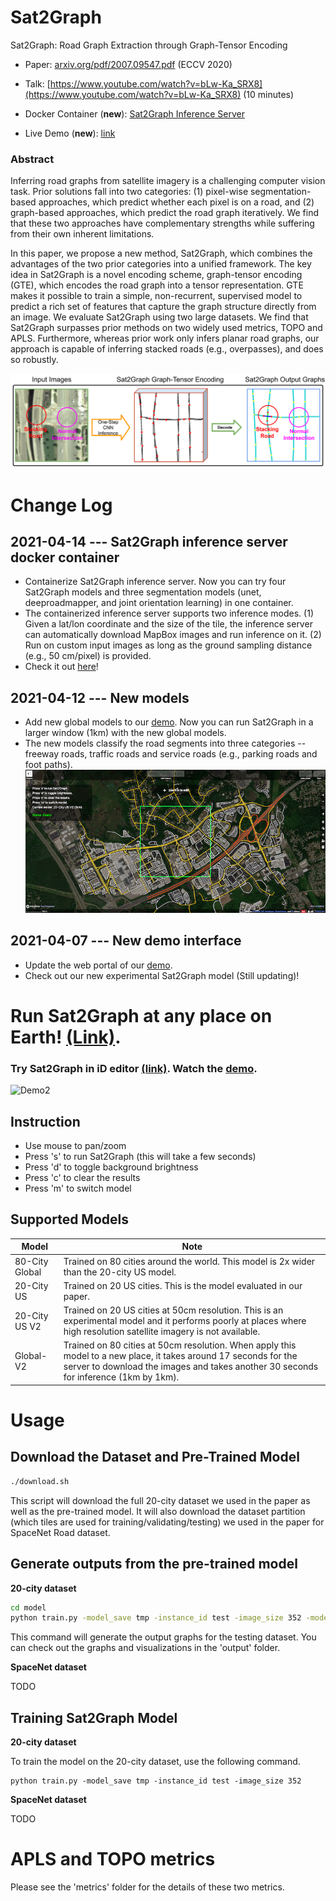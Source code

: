 # Sat2Graph 
Sat2Graph: Road Graph Extraction through Graph-Tensor Encoding

* Paper: [arxiv.org/pdf/2007.09547.pdf](https://arxiv.org/pdf/2007.09547.pdf) (ECCV 2020)

* Talk: [https://www.youtube.com/watch?v=bLw-Ka_SRX8](https://www.youtube.com/watch?v=bLw-Ka_SRX8) (10 minutes)

* Docker Container (**new**): [Sat2Graph Inference Server](docker/)

* Live Demo (**new**): [link](http://128.30.198.28:8080/#background=Mapbox&disable_features=points,traffic_roads,service_roads,paths,buildings,building_parts,indoor,landuse,boundaries,water,rail,pistes,aerialways,power,past_future,others&map=2.08/35.13/-33.31)
### Abstract

Inferring road graphs from satellite imagery is a challenging computer vision task. Prior solutions fall into two categories: (1) pixel-wise segmentation-based approaches, which predict whether each pixel is on a road, and (2) graph-based approaches, which predict the road graph iteratively. We find that these two approaches have complementary strengths while suffering from their own inherent limitations. 
 
In this paper, we propose a new method, Sat2Graph, which combines the advantages of the two prior categories into a unified framework. The key idea in Sat2Graph is a novel encoding scheme, graph-tensor encoding (GTE), which encodes the road graph into a tensor representation. GTE makes it possible to train a simple, non-recurrent, supervised model to predict a rich set of features that capture the graph structure directly from an image. We evaluate Sat2Graph using two large datasets. We find that Sat2Graph surpasses prior methods on two widely used metrics, TOPO and APLS. Furthermore, whereas prior work only infers planar road graphs, our approach is capable of inferring stacked roads (e.g., overpasses), and does so robustly.

![Overview](figures/Sat2Graph2.png)
# Change Log

<!-- ## 2021-05-05 --- Bug in APLS implementation
* There was an implementation bug in the APLS metric which makes the 'recall' part of the score very low. After this fix, the overall APLS score should be 10-20 points higher than before.
* When there is no connected shortest path on the ground truth graph between two control points, the old APLS implementation considers it as a missing shortest path on the **proposed** graph. This gives very low APLS score when the ground truth graph has several connected components.      -->
## 2021-04-14 --- Sat2Graph inference server docker container
* Containerize Sat2Graph inference server. Now you can try four Sat2Graph models and three segmentation models (unet, deeproadmapper, and joint orientation learning) in one container. 
* The containerized inference server supports two inference modes. (1) Given a lat/lon coordinate and the size of the tile, the inference server can automatically download MapBox images and run inference on it. (2) Run on custom input images as long as the ground sampling distance (e.g., 50 cm/pixel) is provided. 
* Check it out [here](docker/)!
## 2021-04-12 --- New models
* Add new global models to our [demo](http://128.30.198.28:8080/#background=Mapbox&disable_features=points,traffic_roads,service_roads,paths,buildings,building_parts,indoor,landuse,boundaries,water,rail,pistes,aerialways,power,past_future,others&map=2.00/13.4/2.6). Now you can run Sat2Graph in a larger window (1km) with the new global models.
* The new models classify the road segments into three categories -- freeway roads, traffic roads and service roads (e.g., parking roads and foot paths). 
![update20210412](figures/update20210412.png)

## 2021-04-07 --- New demo interface
* Update the web portal of our [demo](http://128.30.198.28:8080/#background=Mapbox&disable_features=points,traffic_roads,service_roads,paths,buildings,building_parts,indoor,landuse,boundaries,water,rail,pistes,aerialways,power,past_future,others&map=2.00/13.4/2.6).
* Check out our new experimental Sat2Graph model (Still updating)!
<!-- ![Demo3](figures/demo3.gif | width=256) -->


# Run Sat2Graph at any place on Earth! [(Link)](http://128.30.198.28:8080/#background=Mapbox&disable_features=points,traffic_roads,service_roads,paths,buildings,building_parts,indoor,landuse,boundaries,water,rail,pistes,aerialways,power,past_future,others&map=2.08/35.13/-33.31).


### **Try Sat2Graph in iD editor [(link)](http://128.30.198.28:8080/#background=Mapbox&disable_features=points,traffic_roads,service_roads,paths,buildings,building_parts,indoor,landuse,boundaries,water,rail,pistes,aerialways,power,past_future,others&map=2.08/35.13/-33.31).** **Watch the [demo](https://youtu.be/uqcGPVOBpGg).**

![Demo2](figures/demo2.gif)

## Instruction
* Use mouse to pan/zoom
* Press 's' to run Sat2Graph (this will take a few seconds)
* Press 'd' to toggle background brightness
* Press 'c' to clear the results
* Press 'm' to switch model

## Supported Models
Model | Note 
--------------------- | -------------
80-City Global  | Trained on 80 cities around the world. This model is 2x wider than the 20-city US model. 
20-City US  | Trained on 20 US cities. This is the model evaluated in our paper. 
20-City US V2 | Trained on 20 US cities at 50cm resolution. This is an experimental model and it performs poorly at places where high resolution satellite imagery is not available. 
Global-V2 | Trained on 80 cities at 50cm resolution. When apply this model to a new place, it takes around 17 seconds for the server to download the images and takes another 30 seconds for inference (1km by 1km). 


# Usage
## Download the Dataset and Pre-Trained Model

```bash
./download.sh
```
This script will download the full 20-city dataset we used in the paper as well as the pre-trained model. It will also download the dataset partition (which tiles are used for training/validating/testing) we used in the paper for SpaceNet Road dataset. 

## Generate outputs from the pre-trained model
**20-city dataset**
```bash
cd model
python train.py -model_save tmp -instance_id test -image_size 352 -model_recover ../data/20citiesModel/model -mode test
```
This command will generate the output graphs for the testing dataset. You can check out the graphs and visualizations in the 'output' folder. 


**SpaceNet dataset**

TODO


## Training Sat2Graph Model
**20-city dataset**

To train the model on the 20-city dataset, use the following command. 
```
python train.py -model_save tmp -instance_id test -image_size 352
```   


**SpaceNet dataset**

TODO


# APLS and TOPO metrics
Please see the 'metrics' folder for the details of these two metrics. 







